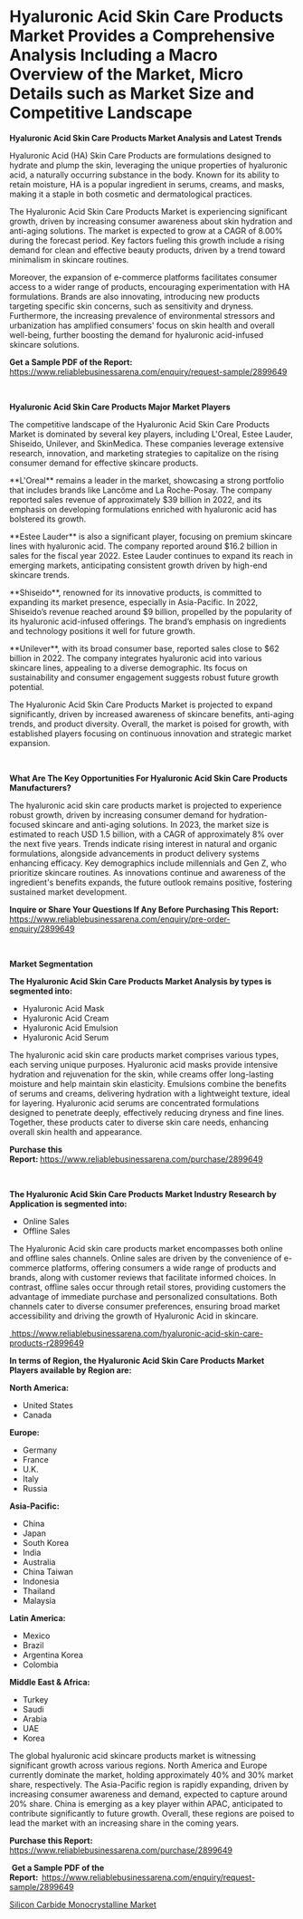<p><h1>Hyaluronic Acid Skin Care Products Market Provides a Comprehensive Analysis Including a Macro Overview of the Market, Micro Details such as Market Size and Competitive Landscape</h1></p><p><strong>Hyaluronic Acid Skin Care Products Market Analysis and Latest Trends</strong></p>
<p><p>Hyaluronic Acid (HA) Skin Care Products are formulations designed to hydrate and plump the skin, leveraging the unique properties of hyaluronic acid, a naturally occurring substance in the body. Known for its ability to retain moisture, HA is a popular ingredient in serums, creams, and masks, making it a staple in both cosmetic and dermatological practices.</p><p>The Hyaluronic Acid Skin Care Products Market is experiencing significant growth, driven by increasing consumer awareness about skin hydration and anti-aging solutions. The market is expected to grow at a CAGR of 8.00% during the forecast period. Key factors fueling this growth include a rising demand for clean and effective beauty products, driven by a trend toward minimalism in skincare routines. </p><p>Moreover, the expansion of e-commerce platforms facilitates consumer access to a wider range of products, encouraging experimentation with HA formulations. Brands are also innovating, introducing new products targeting specific skin concerns, such as sensitivity and dryness. Furthermore, the increasing prevalence of environmental stressors and urbanization has amplified consumers' focus on skin health and overall well-being, further boosting the demand for hyaluronic acid-infused skincare solutions.</p></p>
<p><strong>Get a Sample PDF of the Report:&nbsp;</strong> <a href="https://www.reliablebusinessarena.com/enquiry/request-sample/2899649?utm_campaign=3198&utm_medium=2&utm_source=Github&utm_content=ia&utm_term=16032025&utm_id=hyaluronic-acid-skin-care-products">https://www.reliablebusinessarena.com/enquiry/request-sample/2899649</a></p>
<p>&nbsp;</p>
<p><strong>Hyaluronic Acid Skin Care Products Major Market Players</strong></p>
<p><p>The competitive landscape of the Hyaluronic Acid Skin Care Products Market is dominated by several key players, including L'Oreal, Estee Lauder, Shiseido, Unilever, and SkinMedica. These companies leverage extensive research, innovation, and marketing strategies to capitalize on the rising consumer demand for effective skincare products.</p><p>**L'Oreal** remains a leader in the market, showcasing a strong portfolio that includes brands like Lancôme and La Roche-Posay. The company reported sales revenue of approximately $39 billion in 2022, and its emphasis on developing formulations enriched with hyaluronic acid has bolstered its growth.</p><p>**Estee Lauder** is also a significant player, focusing on premium skincare lines with hyaluronic acid. The company reported around $16.2 billion in sales for the fiscal year 2022. Estee Lauder continues to expand its reach in emerging markets, anticipating consistent growth driven by high-end skincare trends.</p><p>**Shiseido**, renowned for its innovative products, is committed to expanding its market presence, especially in Asia-Pacific. In 2022, Shiseido’s revenue reached around $9 billion, propelled by the popularity of its hyaluronic acid-infused offerings. The brand’s emphasis on ingredients and technology positions it well for future growth.</p><p>**Unilever**, with its broad consumer base, reported sales close to $62 billion in 2022. The company integrates hyaluronic acid into various skincare lines, appealing to a diverse demographic. Its focus on sustainability and consumer engagement suggests robust future growth potential.</p><p>The Hyaluronic Acid Skin Care Products Market is projected to expand significantly, driven by increased awareness of skincare benefits, anti-aging trends, and product diversity. Overall, the market is poised for growth, with established players focusing on continuous innovation and strategic market expansion.</p></p>
<p>&nbsp;</p>
<p><strong>What Are The Key Opportunities For Hyaluronic Acid Skin Care Products Manufacturers?</strong></p>
<p><p>The hyaluronic acid skin care products market is projected to experience robust growth, driven by increasing consumer demand for hydration-focused skincare and anti-aging solutions. In 2023, the market size is estimated to reach USD 1.5 billion, with a CAGR of approximately 8% over the next five years. Trends indicate rising interest in natural and organic formulations, alongside advancements in product delivery systems enhancing efficacy. Key demographics include millennials and Gen Z, who prioritize skincare routines. As innovations continue and awareness of the ingredient's benefits expands, the future outlook remains positive, fostering sustained market development.</p></p>
<p><strong>Inquire or Share Your Questions If Any Before Purchasing This Report:</strong> <a href="https://www.reliablebusinessarena.com/enquiry/pre-order-enquiry/2899649?utm_campaign=3198&utm_medium=2&utm_source=Github&utm_content=ia&utm_term=16032025&utm_id=hyaluronic-acid-skin-care-products">https://www.reliablebusinessarena.com/enquiry/pre-order-enquiry/2899649</a></p>
<p>&nbsp;</p>
<p><strong>Market Segmentation</strong></p>
<p><strong>The Hyaluronic Acid Skin Care Products Market Analysis by types is segmented into:</strong></p>
<p><ul><li>Hyaluronic Acid Mask</li><li>Hyaluronic Acid Cream</li><li>Hyaluronic Acid Emulsion</li><li>Hyaluronic Acid Serum</li></ul></p>
<p><p>The hyaluronic acid skin care products market comprises various types, each serving unique purposes. Hyaluronic acid masks provide intensive hydration and rejuvenation for the skin, while creams offer long-lasting moisture and help maintain skin elasticity. Emulsions combine the benefits of serums and creams, delivering hydration with a lightweight texture, ideal for layering. Hyaluronic acid serums are concentrated formulations designed to penetrate deeply, effectively reducing dryness and fine lines. Together, these products cater to diverse skin care needs, enhancing overall skin health and appearance.</p></p>
<p><strong>Purchase this Report:&nbsp;</strong><a href="https://www.reliablebusinessarena.com/purchase/2899649?utm_campaign=3198&utm_medium=2&utm_source=Github&utm_content=ia&utm_term=16032025&utm_id=hyaluronic-acid-skin-care-products">https://www.reliablebusinessarena.com/purchase/2899649</a></p>
<p>&nbsp;</p>
<p><strong>The Hyaluronic Acid Skin Care Products Market Industry Research by Application is segmented into:</strong></p>
<p><ul><li>Online Sales</li><li>Offline Sales</li></ul></p>
<p><p>The Hyaluronic Acid skin care products market encompasses both online and offline sales channels. Online sales are driven by the convenience of e-commerce platforms, offering consumers a wide range of products and brands, along with customer reviews that facilitate informed choices. In contrast, offline sales occur through retail stores, providing customers the advantage of immediate purchase and personalized consultations. Both channels cater to diverse consumer preferences, ensuring broad market accessibility and driving the growth of Hyaluronic Acid in skincare.</p></p>
<p><a href="https://www.reliablebusinessarena.com/hyaluronic-acid-skin-care-products-r2899649?utm_campaign=3198&utm_medium=2&utm_source=Github&utm_content=ia&utm_term=16032025&utm_id=hyaluronic-acid-skin-care-products">&nbsp;https://www.reliablebusinessarena.com/hyaluronic-acid-skin-care-products-r2899649</a></p>
<p><strong>In terms of Region, the Hyaluronic Acid Skin Care Products Market Players available by Region are:</strong></p>
<p>
    <p> <strong> North America: </strong>
        <ul>
            <li>United States</li>
            <li>Canada</li>
        </ul>
        </p> 
    <p> <strong> Europe: </strong>
        <ul>
            <li>Germany</li>
            <li>France</li>
            <li>U.K.</li>
            <li>Italy</li>
            <li>Russia</li>
        </ul>
        </p> 
    <p> <strong> Asia-Pacific: </strong>
        <ul>
            <li>China</li>
            <li>Japan</li>
            <li>South Korea</li>
            <li>India</li>
            <li>Australia</li>
            <li>China Taiwan</li>
            <li>Indonesia</li>
            <li>Thailand</li>
            <li>Malaysia</li>
        </ul>
        </p> 
    <p> <strong> Latin America: </strong>
        <ul>
            <li>Mexico</li>
            <li>Brazil</li>
            <li>Argentina Korea</li>
            <li>Colombia</li>
        </ul>
        </p> 
    <p> <strong> Middle East & Africa: </strong>
        <ul>
            <li>Turkey</li>
            <li>Saudi</li>
            <li>Arabia</li>
            <li>UAE</li>
            <li>Korea</li>
        </ul>
    </p>
    </p>
<p><p>The global hyaluronic acid skincare products market is witnessing significant growth across various regions. North America and Europe currently dominate the market, holding approximately 40% and 30% market share, respectively. The Asia-Pacific region is rapidly expanding, driven by increasing consumer awareness and demand, expected to capture around 20% share. China is emerging as a key player within APAC, anticipated to contribute significantly to future growth. Overall, these regions are poised to lead the market with an increasing share in the coming years.</p></p>
<p><strong>Purchase this Report: </strong><a href="https://www.reliablebusinessarena.com/purchase/2899649?utm_campaign=3198&utm_medium=2&utm_source=Github&utm_content=ia&utm_term=16032025&utm_id=hyaluronic-acid-skin-care-products">https://www.reliablebusinessarena.com/purchase/2899649</a></p>
<p>&nbsp;<strong>Get a Sample PDF of the Report:&nbsp;&nbsp;</strong><a href="https://www.reliablebusinessarena.com/enquiry/request-sample/2899649?utm_campaign=3198&utm_medium=2&utm_source=Github&utm_content=ia&utm_term=16032025&utm_id=hyaluronic-acid-skin-care-products">https://www.reliablebusinessarena.com/enquiry/request-sample/2899649</a></p>
<p><strong></strong></p>
<p><p><a href="https://github.com/zurubting/Market-Research-Report-List-1/blob/main/silicon-carbide-monocrystalline-market.md?utm_campaign=3198&utm_medium=2&utm_source=Github&utm_content=ia&utm_term=16032025&utm_id=hyaluronic-acid-skin-care-products">Silicon Carbide Monocrystalline Market</a></p></p>